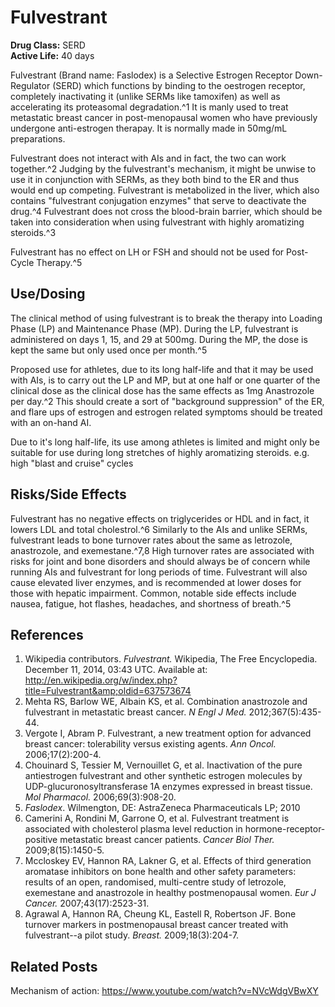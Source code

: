 # Fulvestrant

**Drug Class:** SERD   
**Active Life:** 40 days

Fulvestrant (Brand name: Faslodex) is a Selective Estrogen Receptor Down-Regulator (SERD) which functions by binding to the oestrogen receptor, completely inactivating it (unlike SERMs like tamoxifen) as well as accelerating its proteasomal degradation.^1 It is manly used to treat metastatic breast cancer in post-menopausal women who have previously undergone anti-estrogen therapay. It is normally made in 50mg/mL preparations.

Fulvestrant does not interact with AIs and in fact, the two can work together.^2 Judging by the fulvestrant's mechanism, it might be unwise to use it in conjunction with SERMs, as they both bind to the ER and thus would end up competing. Fulvestrant is metabolized in the liver, which also contains "fulvestrant conjugation enzymes" that serve to deactivate the drug.^4 Fulvestrant does not cross the blood-brain barrier, which should be taken into consideration when using fulvestrant with highly aromatizing steroids.^3 

Fulvestrant has no effect on LH or FSH and should not be used for Post-Cycle Therapy.^5

## Use/Dosing

The clinical method of using fulvestrant is to break the therapy into Loading Phase (LP) and Maintenance Phase (MP). During the LP, fulvestrant is administered on days 1, 15, and 29 at 500mg. During the MP, the dose is kept the same but only used once per month.^5

Proposed use for athletes, due to its long half-life and that it may be used with AIs, is to carry out the LP and MP, but at one half or one quarter of the clinical dose as the clinical dose has the same effects as 1mg Anastrozole per day.^2 This should create a sort of "background suppression" of the ER, and flare ups of estrogen and estrogen related symptoms should be treated with an on-hand AI.

Due to it's long half-life, its use among athletes is limited and might only be suitable for use during long stretches of highly aromatizing steroids. e.g. high "blast and cruise" cycles

## Risks/Side Effects
Fulvestrant has no negative effects on triglycerides or HDL and in fact, it lowers LDL and total cholestrol.^6 Similarly to the AIs and unlike SERMs, fulvestrant leads to bone turnover rates about the same as letrozole, anastrozole, and exemestane.^7,8 High turnover rates are associated with risks for joint and bone disorders and should always be of concern while running AIs and fulvestrant for long periods of time.  Fulvestrant will also cause elevated liver enzymes, and is recommended at lower doses for those with hepatic impairment. Common, notable side effects include nausea, fatigue, hot flashes, headaches, and shortness of breath.^5

## References

1. Wikipedia contributors. *Fulvestrant.* Wikipedia, The Free Encyclopedia. December 11, 2014, 03:43 UTC. Available at: http://en.wikipedia.org/w/index.php?title=Fulvestrant&amp;oldid=637573674
2. Mehta RS, Barlow WE, Albain KS, et al. Combination anastrozole and fulvestrant in metastatic breast cancer. *N Engl J Med.* 2012;367(5):435-44.
3. Vergote I, Abram P. Fulvestrant, a new treatment option for advanced breast cancer: tolerability versus existing agents. *Ann Oncol.* 2006;17(2):200-4.
4. Chouinard S, Tessier M, Vernouillet G, et al. Inactivation of the pure antiestrogen fulvestrant and other synthetic estrogen molecules by UDP-glucuronosyltransferase 1A enzymes expressed in breast tissue. *Mol Pharmacol.* 2006;69(3):908-20.
5. *Faslodex*. Wilmengton, DE: AstraZeneca Pharmaceuticals LP; 2010
6. Camerini A, Rondini M, Garrone O, et al. Fulvestrant treatment is associated with cholesterol plasma level reduction in hormone-receptor-positive metastatic breast cancer patients. *Cancer Biol Ther.* 2009;8(15):1450-5.
7. Mccloskey EV, Hannon RA, Lakner G, et al. Effects of third generation aromatase inhibitors on bone health and other safety parameters: results of an open, randomised, multi-centre study of letrozole, exemestane and anastrozole in healthy postmenopausal women. *Eur J Cancer.* 2007;43(17):2523-31.
8. Agrawal A, Hannon RA, Cheung KL, Eastell R, Robertson JF. Bone turnover markers in postmenopausal breast cancer treated with fulvestrant--a pilot study. *Breast.* 2009;18(3):204-7.

## Related Posts

Mechanism of action: https://www.youtube.com/watch?v=NVcWdgVBwXY